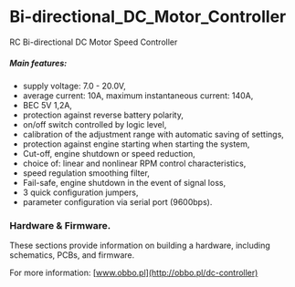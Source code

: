 # Bi-directional_DC_Motor_Controller
RC Bi-directional DC Motor Speed Controller

##### Main features:

- supply voltage: 7.0 - 20.0V,
- average current: 10A, maximum instantaneous current: 140A,
- BEC 5V 1,2A,
- protection against reverse battery polarity,
- on/off switch controlled by logic level,
- calibration of the adjustment range with automatic saving of settings,
- protection against engine starting when starting the system,
- Cut-off, engine shutdown or speed reduction,
- choice of: linear and nonlinear RPM control characteristics,
- speed regulation smoothing filter,
- Fail-safe, engine shutdown in the event of signal loss,
- 3 quick configuration jumpers,
- parameter configuration via serial port (9600bps).

### Hardware & Firmware.

These sections provide information on building a hardware, including schematics, PCBs, and firmware.

For more information: [www.obbo.pl](http://obbo.pl/dc-controller)

